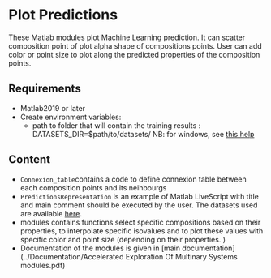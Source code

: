 # Plot Predictions

These Matlab modules plot Machine Learning prediction. It can scatter composition point of plot alpha shape of compositions points. User can add color or point size to plot along the predicted properties of the composition points. 

## Requirements
* Matlab2019 or later
* Create environment variables:
	* path to folder that will contain the training results : DATASETS_DIR=$path/to/datasets/ 
NB: for windows, see [this help](https://docs.oracle.com/en/database/oracle/machine-learning/oml4r/1.5.1/oread/creating-and-modifying-environment-variables-on-windows.html)

## Content

* `Connexion_table`contains a code to define connexion table between each composition points and its neihbourgs
* `PredictionsRepresentation` is an example of Matlab LiveScript with title and main comment should be executed by the user. The datasets used are available [here](https://zenodo.org/record/6104937#.Yg4ifC9ziRs). 
* modules contains functions select specific compositions based on their properties, to interpolate specific isovalues and to plot these values with specific color and point size (depending on their properties. )
* Documentation of the modules is given in [main documentation](../Documentation/Accelerated Exploration Of Multinary Systems modules.pdf)
 

